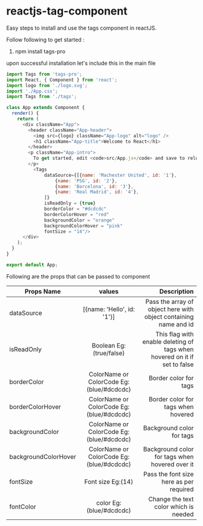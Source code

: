 # reactjs-tag-component

Easy steps to install and use the tags component in reactJS.

Follow following to get started :

1. npm install tags-pro

upon successful installation let's include this in the main file

```javascript
import Tags from 'tags-pro';
import React, { Component } from 'react';
import logo from './logo.svg';
import './App.css';
import Tags from './tags';

class App extends Component {
  render() {
    return (
      <div className="App">
        <header className="App-header">
          <img src={logo} className="App-logo" alt="logo" />
          <h1 className="App-title">Welcome to React</h1>
        </header>
        <p className="App-intro">
          To get started, edit <code>src/App.js</code> and save to reload.
        </p>
          <Tags
              dataSource={[{name: 'Machester United', id: '1'},
                  {name: 'PSG', id: '2'},
                  {name: 'Barcelona', id: '3'},
                  {name: 'Real Madrid', id: '4'},
              ]}
              isReadOnly = {true}
              borderColor = "#dcdcdc"
              borderColorHover = "red"
              backgroundColor = "orange"
              backgroundColorHover = "pink"
              fontSize = "14"/>
      </div>
    );
  }
}

export default App;
```

Following are the props that can be passed to <Tags/> component

| Props Name        | values           | Description  |
| ------------- |:-------------:| -----:|
| dataSource      | [{name: 'Hello', id: '1'}] | Pass the array of object here with object containing name and id  |
| isReadOnly      | Boolean Eg:(true/false)      |   This flag with enable deleting of tags when hovered on it if set to false |
| borderColor | ColorName or ColorCode Eg:(blue/#dcdcdc)      |    Border color for tags
| borderColorHover | ColorName or ColorCode Eg:(blue/#dcdcdc)      |    Border color for tags when hovered|
| backgroundColor | ColorName or ColorCode Eg:(blue/#dcdcdc)      |    Background color for tags |
| backgroundColorHover | ColorName or ColorCode Eg:(blue/#dcdcdc)       |    Background color for tags when hovered over it |
| fontSize | Font size Eg:(14)     |    Pass the font size here as per required |
| fontColor | color Eg:(blue/#dcdcdc)     |    Change the text color which is needed |


